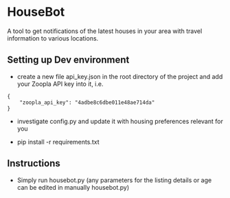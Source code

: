 # HouseBot

A tool to get notifications of the latest houses in your area with travel information to various locations.

## Setting up Dev environment
- create a new file api_key.json in the root directory of the project and add your Zoopla API key into it, i.e.

```
{
    "zoopla_api_key": "4adbe8c6dbe011e48ae714da"
}
```

- investigate config.py and update it with housing preferences relevant for you

- pip install -r requirements.txt

## Instructions
- Simply run housebot.py (any parameters for the listing details or age can be edited in manually housebot.py)
